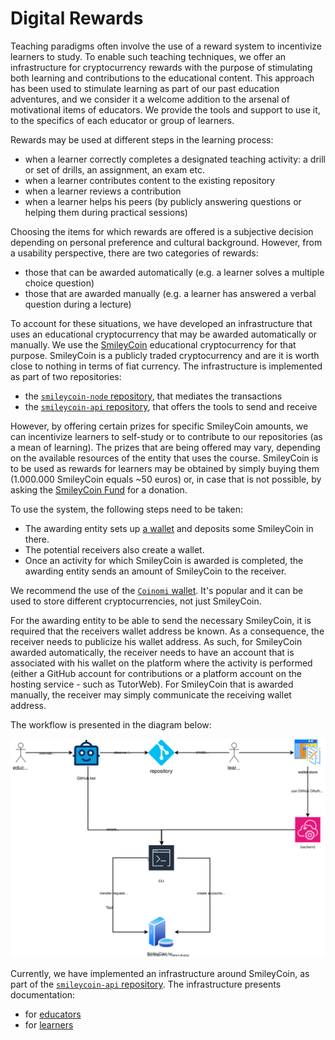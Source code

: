 # Digital Rewards

Teaching paradigms often involve the use of a reward system to incentivize learners to study.
To enable such teaching techniques, we offer an infrastructure for cryptocurrency rewards with the purpose of stimulating both learning and contributions to the educational content.
This approach has been used to stimulate learning as part of our past education adventures, and we consider it a welcome addition to the arsenal of motivational items of educators.
We provide the tools and support to use it, to the specifics of each educator or group of learners.

Rewards may be used at different steps in the learning process:

- when a learner correctly completes a designated teaching activity: a drill or set of drills, an assignment, an exam etc.
- when a learner contributes content to the existing repository
- when a learner reviews a contribution
- when a learner helps his peers (by publicly answering questions or helping them during practical sessions)

Choosing the items for which rewards are offered is a subjective decision depending on personal preference and cultural background.
However, from a usability perspective, there are two categories of rewards:

- those that can be awarded automatically (e.g. a learner solves a multiple choice question)
- those that are awarded manually (e.g. a learner has answered a verbal question during a lecture)

To account for these situations, we have developed an infrastructure that uses an educational cryptocurrency that may be awarded automatically or manually.
We use the [SmileyCoin](https://smileycoin.work/) educational cryptocurrency for that purpose.
SmileyCoin is a publicly traded cryptocurrency and are it is worth close to nothing in terms of fiat currency.
The infrastructure is implemented as part of two repositories:

- the [`smileycoin-node` repository](https://github.com/open-education-hub/smileycoin-node), that mediates the transactions
- the [`smileycoin-api` repository](https://github.com/open-education-hub/smileycoin-api), that offers the tools to send and receive

However, by offering certain prizes for specific SmileyCoin amounts, we can incentivize learners to self-study or to contribute to our repositories (as a mean of learning).
The prizes that are being offered may vary, depending on the available resources of the entity that uses the course.
SmileyCoin is to be used as rewards for learners may be obtained by simply buying them (1.000.000 SmileyCoin equals ~50 euros) or, in case that is not possible, by asking the [SmileyCoin Fund](https://smileyco.in/#/details) for a donation.

To use the system, the following steps need to be taken:

- The awarding entity sets up [a wallet](https://wallet.smileyco.in/?network=smileycoin) and deposits some SmileyCoin in there.
- The potential receivers also create a wallet.
- Once an activity for which SmileyCoin is awarded is completed, the awarding entity sends an amount of SmileyCoin to the receiver.

We recommend the use of the [`Coinomi` wallet](https://github.com/open-education-hub/smileycoin-api/wiki/Student-Handbook#1-download--set-up-coinomi).
It's popular and it can be used to store different cryptocurrencies, not just SmileyCoin.

For the awarding entity to be able to send the necessary SmileyCoin, it is required that the receivers wallet address be known.
As a consequence, the receiver needs to publicize his wallet address.
As such, for SmileyCoin awarded automatically, the receiver needs to have an account that is associated with his wallet on the platform where the activity is performed (either a GitHub account for contributions or a platform account on the hosting service - such as TutorWeb).
For SmileyCoin that is awarded manually, the receiver may simply communicate the receiving wallet address.

The workflow is presented in the diagram below:

![SmileyCoin Workflow](../media/smileycoin-workflow.svg)

Currently, we have implemented an infrastructure around SmileyCoin, as part of the [`smileycoin-api` repository](https://github.com/open-education-hub/smileycoin-api).
The infrastructure presents documentation:

- for [educators](https://github.com/open-education-hub/smileycoin-api/wiki/Student-Handbook)
- for [learners](https://github.com/open-education-hub/smileycoin-api/wiki/Teaching-Assistant-Handbook)
